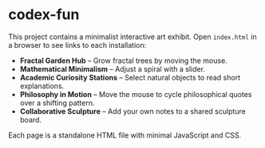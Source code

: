 # codex-fun

This project contains a minimalist interactive art exhibit. Open `index.html` in a browser to see links to each installation:

- **Fractal Garden Hub** – Grow fractal trees by moving the mouse.
- **Mathematical Minimalism** – Adjust a spiral with a slider.
- **Academic Curiosity Stations** – Select natural objects to read short explanations.
- **Philosophy in Motion** – Move the mouse to cycle philosophical quotes over a shifting pattern.
- **Collaborative Sculpture** – Add your own notes to a shared sculpture board.

Each page is a standalone HTML file with minimal JavaScript and CSS.
